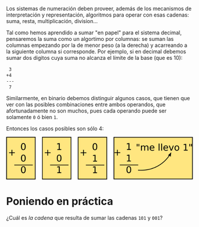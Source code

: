 Los sistemas de numeración deben proveer, además de los mecanismos de interpretación y representación, algoritmos para operar con esas cadenas: suma, resta, multiplicación, division...

Tal como hemos aprendido a sumar "en papel" para el sistema decimal, pensaremos la suma como un algortimo por columnas: se suman las columnas empezando por la de menor peso (a la derecha) y acarreando a la siguiente columna si corresponde. Por ejemplo, si en decimal debemos sumar dos digitos cuya suma no alcanza el límite de la base (que es 10):

```
 3
+4
---
 7
```

Similarmente, en binario debemos distinguir algunos casos, que tienen que ver con las posibles combinaciones entre ambos operandos, que afortunadamente no son muchos, pues cada operando puede ser solamente `0` ó bien `1`.

Entonces los casos posibles son sólo 4:

![Suma: casos](https://github.com/Orga-UNQ/mumuki-guia-bajo-nivel-sistemas-de-numeracion/blob/master/images/casos-suma.png?raw=true)

# Poniendo en práctica

¿Cuál es *la cadena* que resulta de sumar las cadenas `101` y `001`?
